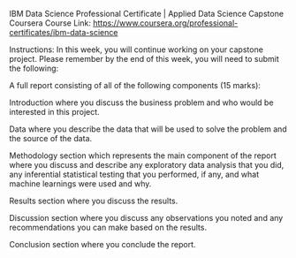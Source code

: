 IBM Data Science Professional Certificate | Applied Data Science Capstone
Coursera Course Link: https://www.coursera.org/professional-certificates/ibm-data-science

Instructions:
In this week, you will continue working on your capstone project. Please remember by the end of this week, you will need to submit the following:

A full report consisting of all of the following components (15 marks):

Introduction where you discuss the business problem and who would be interested in this project.

Data where you describe the data that will be used to solve the problem and the source of the data.

Methodology section which represents the main component of the report where you discuss and describe any exploratory data analysis that you did, any inferential 
statistical testing that you performed, if any, and what machine learnings were used and why.

Results section where you discuss the results.

Discussion section where you discuss any observations you noted and any recommendations you can make based on the results.

Conclusion section where you conclude the report.
